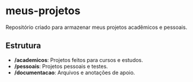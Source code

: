 # meus-projetos
Repositório criado para armazenar meus projetos acadêmicos e pessoais.

## Estrutura
- **/academicos**: Projetos feitos para cursos e estudos.
- **/pessoais**: Projetos pessoais e testes.
- **/documentacao**: Arquivos e anotações de apoio.
